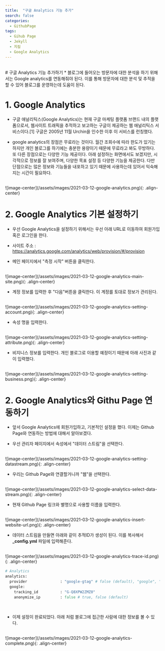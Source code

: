 ```yaml
---
title:  "구글 Analytics 기능 추가"
search: false
categories:
  - GithubPage
tags:
  - Gihub Page
  - Jekyll
  - 지킬
  - Google Analytics
---
```


<br/>
# 구글 Analytics 기능 추가하기
  * 블로그에 들어오는 방문자에 대한 분석을 하기 위해서는 Google analytics를 연동해줘야 된다. 이를 통해 방문자에 대한 분석 및 추적을 할 수 있어 블로그를 운영하는데 도움이 된다.

# 1. Google Analytics

  * 구글 애널리틱스(Google Analytics)는 현재 구글 마케팅 플랫폼 브랜드 내의 플랫폼으로서, 웹사이트 트래픽을 추적하고 보고하는 구글이 제공하는 웹 애널리틱스 서비스이다.[1] 구글은 2005년 11월 Urchin을 인수한 이후 이 서비스를 런칭했다.

  * google analytics의 장점은 무료라는 것이다. 월간 조회수에 따라 한도가 있기는 하지만 개인 블로그를 하기에는 충분한 용량이기 때문에 무료라고 봐도 무방하다. 또 다른 장점으로는 다양한 기능 제공이다. 아래 설정하는 화면에서도 보겠지만, 시각적으로 정보를 잘 보여주며, 다양한 목표 설정 등 다양한 기능을 제공한다. 다만 단점으로는 많은 정보와 기능들을 내포하고 있기 때문에 사용하는데 있어서 익숙해지는 시간이 필요하다.

  <br/>
  ![image-center](/assets/images/2021-03-12-google-analytics.png){: .align-center}

# 2. Google Analytics 기본 설정하기
 * 우선 Google Analytics을 설정하기 위해서는 우선 아래 URL로 이동하여 회원가입 혹은 로그인을 한다.

 * 사이트 주소 : <a href="https://analytics.google.com/analytics/web/provision/#/provision" target="_blank">https://analytics.google.com/analytics/web/provision/#/provision</a>

 * 메인 페이지에서 "측정 시작" 버튼을 클릭한다.
 <br/>
 ![image-center](/assets/images/2021-03-12-google-analytics-main-site.png){: .align-center}


  * 계정 정보를 입력한 후 "다음"버튼을 클릭한다. 이 계정를 토대로 정보가 관리된다.
  <br/>
  ![image-center](/assets/images/2021-03-12-google-analytics-setting-account.png){: .align-center}

  * 속성 명을 입력한다.
  <br/>
  ![image-center](/assets/images/2021-03-12-google-analytics-setting-attribute.png){: .align-center}


  * 비지니스 정보를 입력한다. 개인 블로그로 이용할 예정이기 때문에 아래 사진과 같이 입력했다.
  <br/>
  ![image-center](/assets/images/2021-03-12-google-analytics-setting-business.png){: .align-center}

# 2. Google Analytics와 Githu Page 연동하기

  * 앞서 Google Analytics에 회원가입하고, 기본적인 설정을 했다. 이제는 Github Page와 연동하는 방법에 대해서 알아보겠다.

  * 우선 관리자 페이지에서 속성에서 "데이터 스트림"을 선택한다.
  <br/>
  ![image-center](/assets/images/2021-03-12-google-analytics-setting-datastream.png){: .align-center}

  * 우리는 Github Page와 연결할거니까 "웹"을 선택한다.
  <br/>
  ![image-center](/assets/images/2021-03-12-google-analytics-select-data-stream.png){: .align-center}

  * 현재 Github Page 링크와 별명으로 사용할 이름을 입력한다.
  <br/>
  ![image-center](/assets/images/2021-03-12-google-analytics-insert-website-url.png){: .align-center}

  * 데이터 스트림을 만들면 아래와 같이 추적ID가 생성이 된다. 이를 복사해서 **_config.yml** 파일에 입력해준다.
  <br/>
  ![image-center](/assets/images/2021-03-12-google-analytics-trace-id.png){: .align-center}

  <br/>

  ```ruby
  # Analytics
  analytics:
    provider               : "google-gtag" # false (default), "google", "google-universal", "google-gtag", "custom"
    google:
      tracking_id          : "G-Q8XPW2ZMZ0"
      anonymize_ip         : false # true, false (default)
  ```
  <br/>


  * 이제 설정이 완료되었다. 아래 처럼 블로그에 접근한 사람에 대한 정보를 볼 수 있다.
  <br/>
  ![image-center](/assets/images/2021-03-12-google-analytics-complete.png){: .align-center}
